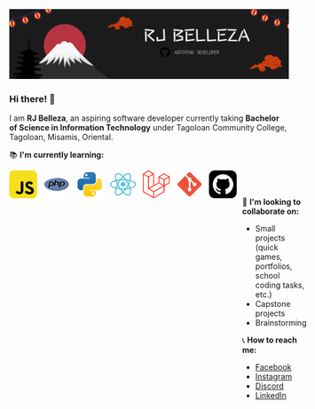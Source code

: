 
<img src="banner.png">

### Hi there! 👋

I am **RJ Belleza**, an aspiring software developer currently taking **Bachelor of Science in Information Technology** under Tagoloan Community College, Tagoloan, Misamis, Oriental.  

📚 **I'm currently learning:**
<div style="display: flex; gap: 10px;">
    <img src="js.png" width="50" height="50">
    <img src="php.png" width="50" height="50">
    <img src="python.png" width="50" height="50">
    <img src="react.png" width="50" height="50">
    <img src="laravel.png" width="50" height="50">
    <img src="git.png" width="50" height="50">
    <img src="github.png" width="50" height="50">
<div><br><br>
  
💪 **I'm looking to collaborate on:**
- Small projects (quick games, portfolios, school coding tasks, etc.)
- Capstone projects
- Brainstorming  

📞 **How to reach me:**
- [Facebook](https://www.facebook.com/belleza.rj.b)
- [Instagram](https://l.messenger.com/l.php?u=https%3A%2F%2Fwww.instagram.com%2Feeve_insomnia%2Fprofilecard%2F%3Figsh%3DZndiZWw5dzI2M2Z6l&h=AT3MkS4-FZ2JDxSGHTPfF9RZN2-Lko1PeS-q8IDXyqT0XfRqaKi1cUkk5j9kwqP13SEIE82AlsP5H7Tggdbwum7fQdxWlYjTNp-801qcDSZr92VgdCUT_6f0AfyzoYDT7D2EDw)
- [Discord](https://l.messenger.com/l.php?u=https%3A%2F%2Fdiscord.gg%2FryMzE6K5&h=AT3MkS4-FZ2JDxSGHTPfF9RZN2-Lko1PeS-q8IDXyqT0XfRqaKi1cUkk5j9kwqP13SEIE82AlsP5H7Tggdbwum7fQdxWlYjTNp-801qcDSZr92VgdCUT_6f0AfyzoYDT7D2EDw)
- [LinkedIn](www.linkedin.com/in/rj-belleza-a5b913336)

